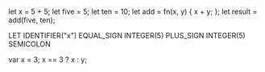 let x = 5 + 5;
let five = 5;
let ten = 10;
let add = fn(x, y) {
  x + y;
};
let result = add(five, ten);


LET
IDENTIFIER("x")
EQUAL_SIGN
INTEGER(5)
PLUS_SIGN
INTEGER(5)
SEMICOLON



var x = 3;
x == 3 ? x : y;